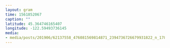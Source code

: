 ```yaml
---
layout: gram
time: 1561852067
caption: ""
latitude: 45.364746165407
longitude: -122.59493736145
media:
- media/posts/201906/62137558_476081569814871_2394736726679931822_n_17842582603517793.jpg
---
```


